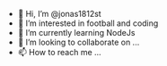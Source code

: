 - 👋 Hi, I’m @jonas1812st
- 👀 I’m interested in football and coding
- 🌱 I’m currently learning NodeJs
- 💞️ I’m looking to collaborate on ...
- 📫 How to reach me ...

<!---
jonas1812st/jonas1812st is a ✨ special ✨ repository because its `README.md` (this file) appears on your GitHub profile.
You can click the Preview link to take a look at your changes.
--->

